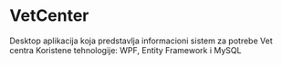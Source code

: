 # VetCenter
Desktop aplikacija koja predstavlja informacioni sistem za potrebe Vet centra
Koristene tehnologije: WPF, Entity Framework i MySQL
